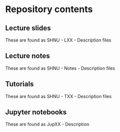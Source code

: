 # Repository contents

## Lecture slides
These are found as SHNU - LXX - Description files

## Lecture notes
These are found as SHNU - Notes - Description files

## Tutorials
These are found as SHNU - TXX - Description files 

## Jupyter notebooks
These are found as JupXX - Description
